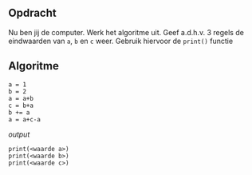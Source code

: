 ## Opdracht

Nu ben jij de computer. Werk het algoritme uit. Geef a.d.h.v. 3 regels de eindwaarden van `a`, `b` en `c` weer. Gebruik hiervoor de `print()` functie


## Algoritme

```
a = 1
b = 2
a = a+b
c = b+a
b += a
a = a+c-a
```

*output*
```
print(<waarde a>)
print(<waarde b>)
print(<waarde c>)
```